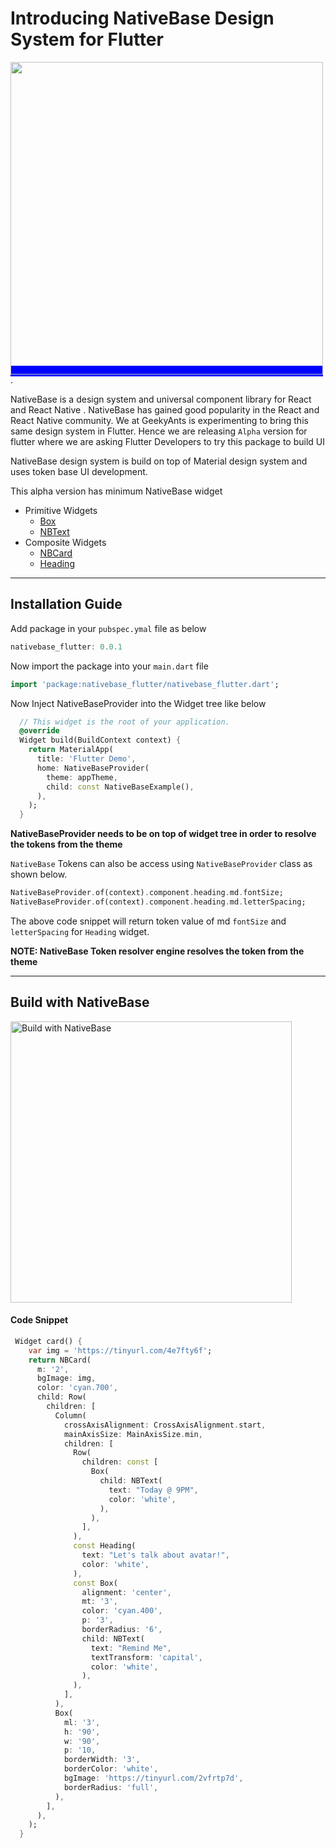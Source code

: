 

# Introducing NativeBase Design System for Flutter

<span style="background-color:blue;height:300px"><img src="https://nativebase.io/img/nativebase-logo-light.svg" width="500"></span>.



NativeBase is a design system and universal component library for React and React Native . NativeBase has gained good popularity in the React and React Native community. We at GeekyAnts is experimenting to bring this same design system in Flutter. Hence we are releasing `Alpha` version for flutter where we are asking Flutter Developers to try this package to build UI

NativeBase design system is build on top of Material design system and uses token base UI development.

This alpha version has minimum NativeBase widget 

* Primitive Widgets
    * [Box](https://nativebase-flutter-doc.vercel.app/components_primitives_box_box/Box-class.html)
    * [NBText](https://nativebase-flutter-doc.vercel.app/components_primitives_text_text/NBText-class.html)
* Composite Widgets
    * [NBCard](https://nativebase-flutter-doc.vercel.app/components_composite_card/NBCard-class.html)
    * [Heading](https://nativebase-flutter-doc.vercel.app/components_composite_heading/Heading-class.html)

---
## Installation Guide

Add package in your `pubspec.ymal` file as below 
```dart
nativebase_flutter: 0.0.1
```

Now import the package into your `main.dart` file
```dart
import 'package:nativebase_flutter/nativebase_flutter.dart';
```

Now Inject NativeBaseProvider into the Widget tree like below 
```dart
  // This widget is the root of your application.
  @override
  Widget build(BuildContext context) {
    return MaterialApp(
      title: 'Flutter Demo',
      home: NativeBaseProvider(
        theme: appTheme,
        child: const NativeBaseExample(),
      ),
    );
  }
```
**NativeBaseProvider needs to be on top of widget tree in order to resolve the tokens from the theme**

`NativeBase` Tokens can also be access using `NativeBaseProvider` class as shown below.
```dart
NativeBaseProvider.of(context).component.heading.md.fontSize;
NativeBaseProvider.of(context).component.heading.md.letterSpacing;
```
The above code snippet will return token value of md `fontSize` and `letterSpacing` for `Heading` widget.

**NOTE: NativeBase Token resolver engine resolves the token from the theme**

---
## Build with NativeBase



  <img src="https://raw.githubusercontent.com/hasnentai/nb/main/example/lib/assets/image/composition/composition.png" width="450" title="Build with NativeBase">



#### Code Snippet

```dart
 Widget card() {
    var img = 'https://tinyurl.com/4e7fty6f';
    return NBCard(
      m: '2',
      bgImage: img,
      color: 'cyan.700',
      child: Row(
        children: [
          Column(
            crossAxisAlignment: CrossAxisAlignment.start,
            mainAxisSize: MainAxisSize.min,
            children: [
              Row(
                children: const [
                  Box(
                    child: NBText(
                      text: "Today @ 9PM",
                      color: 'white',
                    ),
                  ),
                ],
              ),
              const Heading(
                text: "Let's talk about avatar!",
                color: 'white',
              ),
              const Box(
                alignment: 'center',
                mt: '3',
                color: 'cyan.400',
                p: '3',
                borderRadius: '6',
                child: NBText(
                  text: "Remind Me",
                  textTransform: 'capital',
                  color: 'white',
                ),
              ),
            ],
          ),
          Box(
            ml: '3',
            h: '90',
            w: '90',
            p: '10,
            borderWidth: '3',
            borderColor: 'white',
            bgImage: 'https://tinyurl.com/2vfrtp7d',
            borderRadius: 'full',
          ),
        ],
      ),
    );
  }
```

